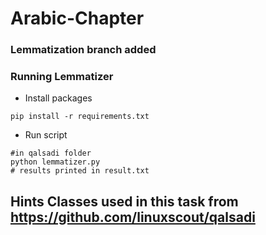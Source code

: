 # Arabic-Chapter
### Lemmatization branch added
### Running Lemmatizer
- Install packages
```
pip install -r requirements.txt
```
- Run script
```
#in qalsadi folder 
python lemmatizer.py
# results printed in result.txt
```
## Hints Classes used in this task from <a>https://github.com/linuxscout/qalsadi</a>